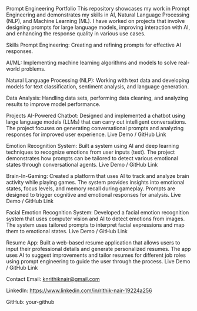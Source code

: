 Prompt Engineering Portfolio
This repository showcases my work in Prompt Engineering and demonstrates my skills in AI, Natural Language Processing (NLP), and Machine Learning (ML). I have worked on projects that involve designing prompts for large language models, improving interaction with AI, and enhancing the response quality in various use cases.

Skills
Prompt Engineering: Creating and refining prompts for effective AI responses.

AI/ML: Implementing machine learning algorithms and models to solve real-world problems.

Natural Language Processing (NLP): Working with text data and developing models for text classification, sentiment analysis, and language generation.

Data Analysis: Handling data sets, performing data cleaning, and analyzing results to improve model performance.

Projects
AI-Powered Chatbot:
Designed and implemented a chatbot using large language models (LLMs) that can carry out intelligent conversations. The project focuses on generating conversational prompts and analyzing responses for improved user experience.
Live Demo / GitHub Link

Emotion Recognition System:
Built a system using AI and deep learning techniques to recognize emotions from user inputs (text). The project demonstrates how prompts can be tailored to detect various emotional states through conversational agents.
Live Demo / GitHub Link

Brain-In-Gaming:
Created a platform that uses AI to track and analyze brain activity while playing games. The system provides insights into emotional states, focus levels, and memory recall during gameplay. Prompts are designed to trigger cognitive and emotional responses for analysis.
Live Demo / GitHub Link

Facial Emotion Recognition System:
Developed a facial emotion recognition system that uses computer vision and AI to detect emotions from images. The system uses tailored prompts to interpret facial expressions and map them to emotional states.
Live Demo / GitHub Link

Resume App:
Built a web-based resume application that allows users to input their professional details and generate personalized resumes. The app uses AI to suggest improvements and tailor resumes for different job roles using prompt engineering to guide the user through the process.
Live Demo / GitHub Link

Contact
Email: knrithiknair@gmail.com

LinkedIn: https://www.linkedin.com/in/rithik-nair-19224a256

GitHub: your-github
